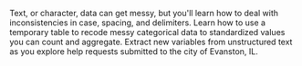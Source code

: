 Text, or character, data can get messy, but you'll learn how to deal with inconsistencies in case, spacing, and delimiters. Learn how to use a temporary table to recode messy categorical data to standardized values you can count and aggregate. Extract new variables from unstructured text as you explore help requests submitted to the city of Evanston, IL.
